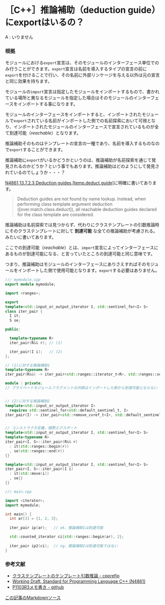 # ［C++］推論補助（deduction guide）にexportはいるの？

A : いりません

### 根拠

モジュールにおける`export`宣言は、そのモジュールのインターフェース単位でのみ行うことができます。`export`宣言は名前を導入するタイプの宣言の前に`export`を付けることで行い、その名前に外部リンケージを与える以外は元の宣言と同じ効果を持ちます。

モジュールの`import`宣言は指定したモジュールをインポートするもので、書かれている場所と異なるモジュールを指定した場合はそのモジュールのインターフェースをインポートする事になります。

モジュールのインターフェースをインポートすると、インポートされたモジュールで`export`されている名前がインポートした側での名前探索において可視となり、インポートされたモジュールのインターフェースで宣言されているものが全て到達可能（*reachable*）となります。

推論補助そのものはテンプレートの宣言の一種であり、名前を導入するものなので`export`することができます。

推論補助に`export`がいるかどうかというのは、推論補助が名前探索を通じて発見されるのかどうか？という事でもあります。推論補助はどのようにして発見されているのでしょうか・・・？

[N4861 13.7.2.3 Deduction guides [temp.deduct.guide]](http://eel.is/c++draft/temp#deduct.guide-1)に明確に書いてあります。

> Deduction guides are not found by name lookup. Instead, when performing class template argument deduction ([over.match.class.deduct]), all reachable deduction guides declared for the class template are considered.

推論補助は名前探索では見つからず、代わりにクラステンプレートの引数推論時にそのクラステンプレートに対して __到達可能__ な全ての推論補助が考慮される。みたいに書いてあります。

ここでの到達可能（*reachable*）とは、`import`宣言によってインターフェースにあるものが到達可能になる、と言っていたところの到達可能と同じ意味です。

つまり、推論補助はモジュールのインターフェースにありさえすればそのモジュールをインポートした側で使用可能となります。`export`する必要はありません。

```cpp
/// mymodule.cpp
export module mymodule;

import <ranges>;

export
template<std::input_or_output_iterator I, std::sentinel_for<I> S>
class iter_pair {
  I it;
  S se;

public:

  template<typename R>
  iter_pair(R&& r); // (1)

  iter_pair(I i);   // (2)
};

// (1)に対する推論補助1
template<typename R>
iter_pair(R&&) -> iter_pair<std::ranges::iterator_t<R>, std::ranges::sentinel_t<R>>;

module : private;
// プライベートモジュールフラグメントの内側はインポートした側から到達可能とならない


// (2)に対する推論補助2
template<std::input_or_output_iterator I>
  requires std::sentinel_for<std::default_sentinel_t, I>
iter_pair(I) -> iter_pair<std::remove_cvref_t<I>, std::default_sentinel_t>;


// コンストラクタ定義、暗黙エクスポート
template<std::input_or_output_iterator I, std::sentinel_for<I> S>
template<typename R>
iter_pair<I, S>::iter_pair(R&& r)
  : it(std::ranges::begin(r))
  , se(std::ranges::end(r))
{}

template<std::input_or_output_iterator I, std::sentinel_for<I> S>
iter_pair<I, S>::iter_pair(I i)
  : it(std::move(i))
  , se{}
{}
```

```cpp
/// main.cpp

import <iterator>;
import mymodule;

int main() {
  int ar[3] = {1, 2, 3};
  
  iter_pair ip(ar);   // ok、推論補助1は到達可能

  std::counted_iterator ci{std::ranges::begin(ar), 2};
  
  iter_pair ip2(ci);  // ng、推論補助2は到達可能ではない
}
```

### 参考文献

- [クラステンプレートのテンプレート引数推論 - cpprefjp](https://cpprefjp.github.io/lang/cpp17/type_deduction_for_class_templates.html)
- [Working Draft, Standard for Programming Language C++ (N4861)](https://timsong-cpp.github.io/cppwp/n4861/)
- [P1103R3メモ書き - github](https://github.com/onihusube/blog/blob/master/2019/cpp20_module_memo.md)

[この記事のMarkdownソース](https://github.com/onihusube/blog/blob/master/2021/20210129_module_deduction_guide.md)